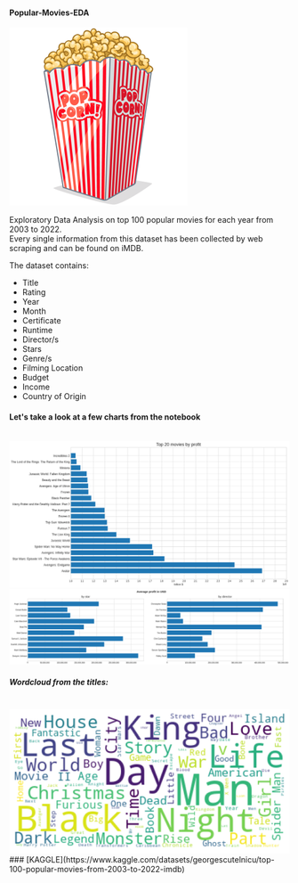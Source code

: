 

#### Popular-Movies-EDA

![](extras/popcorn.png)

Exploratory Data Analysis on top 100 popular movies for each year from 2003 to 2022. <br>
Every single information from this dataset has been collected by web scraping and can be found on iMDB. <br>

The dataset contains:
+ Title
+ Rating
+ Year
+ Month
+ Certificate
+ Runtime
+ Director/s
+ Stars
+ Genre/s
+ Filming Location
+ Budget
+ Income
+ Country of Origin


#### Let's take a look at a few charts from the notebook
<br>
<img src="extras/movies.png">

<br>
<img src="extras/star_director.png">

<br>

##### Wordcloud from the titles: 
<br>
<img src="extras/wordcloud.png">
<br>
### [KAGGLE](https://www.kaggle.com/datasets/georgescutelnicu/top-100-popular-movies-from-2003-to-2022-imdb)

